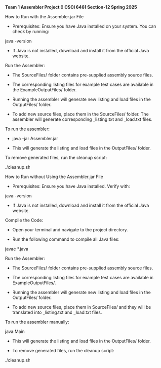 **Team 1 Assembler Project 0 CSCI 6461 Section-12 Spring 2025**

How to Run with the Assembler.jar File

- Prerequisites: Ensure you have Java installed on your system. You can check by running:

java -version

- If Java is not installed, download and install it from the official Java website.

Run the Assembler:

- The SourceFiles/ folder contains pre-supplied assembly source files.

- The corresponding listing files for example test cases are available in the ExampleOutputFiles/ folder.

- Running the assembler will generate new listing and load files in the OutputFiles/ folder.

- To add new source files, place them in the SourceFiles/ folder. The assembler will generate corresponding _listing.txt and _load.txt files.

To run the assembler:

- java -jar Assembler.jar

- This will generate the listing and load files in the OutputFiles/ folder.

To remove generated files, run the cleanup script:

./cleanup.sh

How to Run without Using the Assembler.jar File

- Prerequisites: Ensure you have Java installed. Verify with:

java -version

- If Java is not installed, download and install it from the official Java website.

Compile the Code:

- Open your terminal and navigate to the project directory.

- Run the following command to compile all Java files:

javac *.java

Run the Assembler:

- The SourceFiles/ folder contains pre-supplied assembly source files.

- The corresponding listing files for example test cases are available in ExampleOutputFiles/.

- Running the assembler will generate new listing and load files in the OutputFiles/ folder.

- To add new source files, place them in SourceFiles/ and they will be translated into _listing.txt and _load.txt files.

To run the assembler manually:

java Main

- This will generate the listing and load files in the OutputFiles/ folder.

- To remove generated files, run the cleanup script:

./cleanup.sh




